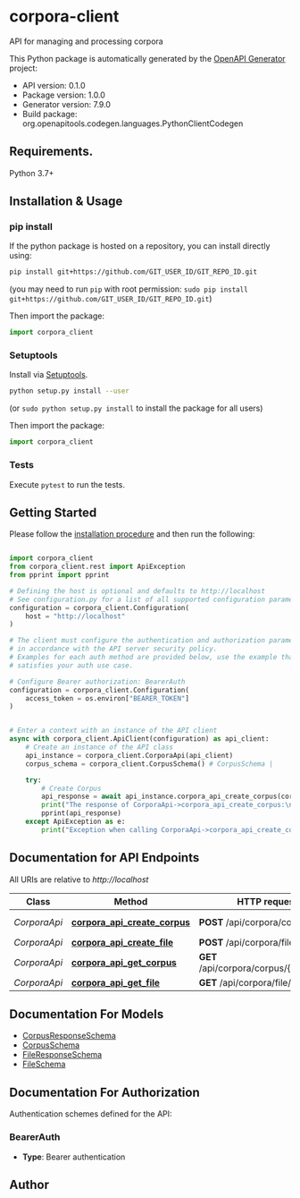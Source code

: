 # corpora-client
API for managing and processing corpora

This Python package is automatically generated by the [OpenAPI Generator](https://openapi-generator.tech) project:

- API version: 0.1.0
- Package version: 1.0.0
- Generator version: 7.9.0
- Build package: org.openapitools.codegen.languages.PythonClientCodegen

## Requirements.

Python 3.7+

## Installation & Usage
### pip install

If the python package is hosted on a repository, you can install directly using:

```sh
pip install git+https://github.com/GIT_USER_ID/GIT_REPO_ID.git
```
(you may need to run `pip` with root permission: `sudo pip install git+https://github.com/GIT_USER_ID/GIT_REPO_ID.git`)

Then import the package:
```python
import corpora_client
```

### Setuptools

Install via [Setuptools](http://pypi.python.org/pypi/setuptools).

```sh
python setup.py install --user
```
(or `sudo python setup.py install` to install the package for all users)

Then import the package:
```python
import corpora_client
```

### Tests

Execute `pytest` to run the tests.

## Getting Started

Please follow the [installation procedure](#installation--usage) and then run the following:

```python

import corpora_client
from corpora_client.rest import ApiException
from pprint import pprint

# Defining the host is optional and defaults to http://localhost
# See configuration.py for a list of all supported configuration parameters.
configuration = corpora_client.Configuration(
    host = "http://localhost"
)

# The client must configure the authentication and authorization parameters
# in accordance with the API server security policy.
# Examples for each auth method are provided below, use the example that
# satisfies your auth use case.

# Configure Bearer authorization: BearerAuth
configuration = corpora_client.Configuration(
    access_token = os.environ["BEARER_TOKEN"]
)


# Enter a context with an instance of the API client
async with corpora_client.ApiClient(configuration) as api_client:
    # Create an instance of the API class
    api_instance = corpora_client.CorporaApi(api_client)
    corpus_schema = corpora_client.CorpusSchema() # CorpusSchema | 

    try:
        # Create Corpus
        api_response = await api_instance.corpora_api_create_corpus(corpus_schema)
        print("The response of CorporaApi->corpora_api_create_corpus:\n")
        pprint(api_response)
    except ApiException as e:
        print("Exception when calling CorporaApi->corpora_api_create_corpus: %s\n" % e)

```

## Documentation for API Endpoints

All URIs are relative to *http://localhost*

Class | Method | HTTP request | Description
------------ | ------------- | ------------- | -------------
*CorporaApi* | [**corpora_api_create_corpus**](docs/CorporaApi.md#corpora_api_create_corpus) | **POST** /api/corpora/corpus | Create Corpus
*CorporaApi* | [**corpora_api_create_file**](docs/CorporaApi.md#corpora_api_create_file) | **POST** /api/corpora/file | Create File
*CorporaApi* | [**corpora_api_get_corpus**](docs/CorporaApi.md#corpora_api_get_corpus) | **GET** /api/corpora/corpus/{corpus_id} | Get Corpus
*CorporaApi* | [**corpora_api_get_file**](docs/CorporaApi.md#corpora_api_get_file) | **GET** /api/corpora/file/{file_id} | Get File


## Documentation For Models

 - [CorpusResponseSchema](docs/CorpusResponseSchema.md)
 - [CorpusSchema](docs/CorpusSchema.md)
 - [FileResponseSchema](docs/FileResponseSchema.md)
 - [FileSchema](docs/FileSchema.md)


<a id="documentation-for-authorization"></a>
## Documentation For Authorization


Authentication schemes defined for the API:
<a id="BearerAuth"></a>
### BearerAuth

- **Type**: Bearer authentication


## Author




